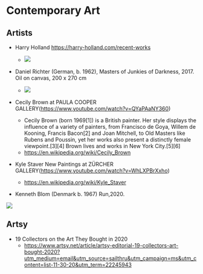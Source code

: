 # Contemporary Art

##

## Artists
* Harry Holland https://harry-holland.com/recent-works
  - <img src="https://64.media.tumblr.com/46b57909fd7c0aa2779d7fd24bfd77d4/774a06082e0f64a7-f1/s2048x3072/6d75bbbe5079a34a5cb9b598da53c5da5f1cb0c7.jpg">
  
* Daniel Richter (German, b. 1962), Masters of Junkies of Darkness, 2017. Oil on canvas, 200 x 270 cm
  - <img src="https://64.media.tumblr.com/459e0fa5ac057348d52a9beb3512f22b/93ccfaa06de245cc-c6/s2048x3072/3a69410964cdba304b8db072091ffbc736339cb3.jpg">

* Cecily Brown at PAULA COOPER GALLERY(https://www.youtube.com/watch?v=QYaPAaNY360)
  - Cecily Brown (born 1969[1]) is a British painter. Her style displays the influence of a variety of painters, from Francisco de Goya, Willem de Kooning, Francis Bacon[2] and Joan Mitchell, to Old Masters like Rubens and Poussin, yet her works also present a distinctly female viewpoint.[3][4] Brown lives and works in New York City.[5][6]
   - https://en.wikipedia.org/wiki/Cecily_Brown

* Kyle Staver New Paintings at ZÜRCHER GALLERY(https://www.youtube.com/watch?v=WhLXPBrXxho)
  - https://en.wikipedia.org/wiki/Kyle_Staver
  
* Kenneth Blom  (Denmark b. 1967)    Run,2020.  

<img src="https://64.media.tumblr.com/9ac48f7d21dde596efd000c9221dcf86/7c55a288f8309026-b6/s1280x1920/f848484a5e8a6cd2ea6bd9a6db88e252a073c539.jpg">

  
## Artsy
* 19 Collectors on the Art They Bought in 2020
  - https://www.artsy.net/article/artsy-editorial-19-collectors-art-bought-2020?utm_medium=email&utm_source=sailthru&utm_campaign=ms&utm_content=list-11-30-20&utm_term=22245943
  
